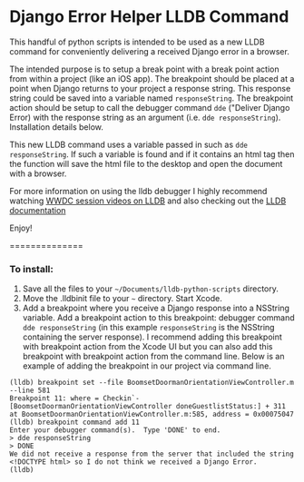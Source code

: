 Django Error Helper LLDB Command
================================

This handful of python scripts is intended to be used as a new LLDB command for conveniently delivering a received Django error in a browser.

The intended purpose is to setup a break point with a break point action from within a project (like an iOS app). The breakpoint should be placed at a point when Django returns to your project a response string. This response string could be saved into a variable named `responseString`. The breakpoint action should be setup to call the debugger command `dde` ("Deliver Django Error) with the response string as an argument (i.e. `dde responseString`). Installation details below.

This new LLDB command uses a variable passed in such as `dde responseString`. If such a variable is found and if it contains an html tag then the function will save the html file to the desktop and open the document with a browser.

For more information on using the lldb debugger I highly recommend watching [WWDC session videos on LLDB](https://developer.apple.com/wwdc/videos/) and also checking out the [LLDB documentation](http://lldb.llvm.org)

Enjoy!

==============

### To install: ###

1. Save all the files to your `~/Documents/lldb-python-scripts` directory.
2. Move the .lldbinit file to your `~` directory. Start Xcode.
3. Add a breakpoint where you receive a Django response into a NSString variable. Add a breakpoint action to this breakpoint: debugger command `dde responseString` (in this example `responseString` is the NSString containing the server response). I recommend adding this breakpoint with breakpoint action from the Xcode UI but you can also add this breakpoint with breakpoint action from the command line. Below is an example of adding the breakpoint in our project via command line.

```
(lldb) breakpoint set --file BoomsetDoormanOrientationViewController.m --line 581
Breakpoint 11: where = Checkin`-[BoomsetDoormanOrientationViewController doneGuestlistStatus:] + 311 at BoomsetDoormanOrientationViewController.m:585, address = 0x00075047
(lldb) breakpoint command add 11
Enter your debugger command(s).  Type 'DONE' to end.
> dde responseString
> DONE
We did not receive a response from the server that included the string <!DOCTYPE html> so I do not think we received a Django Error.
(lldb) 
```
